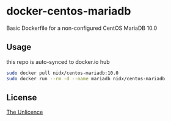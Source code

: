 docker-centos-mariadb
=====================

Basic Dockerfile for a non-configured CentOS MariaDB 10.0

Usage
------------
this repo is auto-synced to docker.io hub

```sh
sudo docker pull nidx/centos-mariadb:10.0
sudo docker run --rm -d --name mariadb nidx/centos-mariadb
```
License
----

[The Unlicence](http://unlicense.org/)
